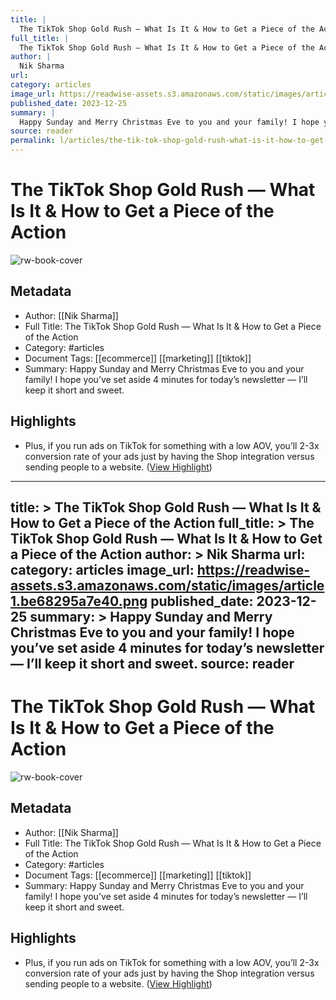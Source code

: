 ```yaml
---
title: |
  The TikTok Shop Gold Rush — What Is It & How to Get a Piece of the Action
full_title: |
  The TikTok Shop Gold Rush — What Is It & How to Get a Piece of the Action
author: |
  Nik Sharma
url: 
category: articles
image_url: https://readwise-assets.s3.amazonaws.com/static/images/article1.be68295a7e40.png
published_date: 2023-12-25
summary: |
  Happy Sunday and Merry Christmas Eve to you and your family! I hope you’ve set aside 4 minutes for today’s newsletter — I’ll keep it short and sweet.
source: reader
permalink: l/articles/the-tik-tok-shop-gold-rush-what-is-it-how-to-get-a-piece-of-the-action
---
```

# The TikTok Shop Gold Rush — What Is It & How to Get a Piece of the Action

![rw-book-cover](https://readwise-assets.s3.amazonaws.com/static/images/article1.be68295a7e40.png)

## Metadata
- Author: [[Nik Sharma]]
- Full Title: The TikTok Shop Gold Rush — What Is It & How to Get a Piece of the Action
- Category: #articles
- Document Tags: [[ecommerce]] [[marketing]] [[tiktok]] 
- Summary: Happy Sunday and Merry Christmas Eve to you and your family! I hope you’ve set aside 4 minutes for today’s newsletter — I’ll keep it short and sweet.

## Highlights
- Plus, if you run ads on TikTok for something with a low AOV, you’ll 2-3x conversion rate of your ads just by having the Shop integration versus sending people to a website. ([View Highlight](https://read.readwise.io/read/01hjher4edzcdadtzgyhesxygv))


---
title: >
  The TikTok Shop Gold Rush — What Is It & How to Get a Piece of the Action
full_title: >
  The TikTok Shop Gold Rush — What Is It & How to Get a Piece of the Action
author: >
  Nik Sharma
url: 
category: articles
image_url: https://readwise-assets.s3.amazonaws.com/static/images/article1.be68295a7e40.png
published_date: 2023-12-25
summary: >
  Happy Sunday and Merry Christmas Eve to you and your family! I hope you’ve set aside 4 minutes for today’s newsletter — I’ll keep it short and sweet.
source: reader
---
# The TikTok Shop Gold Rush — What Is It & How to Get a Piece of the Action

![rw-book-cover](https://readwise-assets.s3.amazonaws.com/static/images/article1.be68295a7e40.png)

## Metadata
- Author: [[Nik Sharma]]
- Full Title: The TikTok Shop Gold Rush — What Is It & How to Get a Piece of the Action
- Category: #articles
- Document Tags: [[ecommerce]] [[marketing]] [[tiktok]] 
- Summary: Happy Sunday and Merry Christmas Eve to you and your family! I hope you’ve set aside 4 minutes for today’s newsletter — I’ll keep it short and sweet.

## Highlights
- Plus, if you run ads on TikTok for something with a low AOV, you’ll 2-3x conversion rate of your ads just by having the Shop integration versus sending people to a website. ([View Highlight](https://read.readwise.io/read/01hjher4edzcdadtzgyhesxygv))


